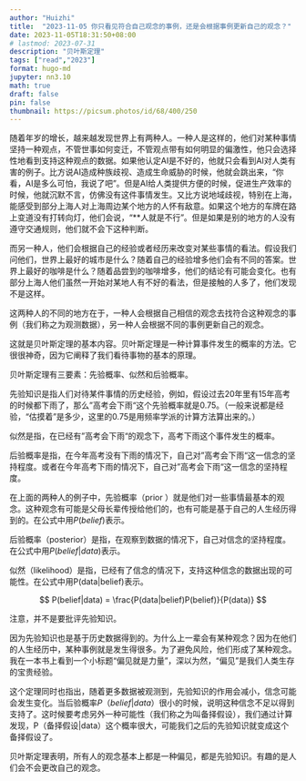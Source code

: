 ```yaml
---
author: "Huizhi"
title:  "2023-11-05 你只看见符合自己观念的事例，还是会根据事例更新自己的观念？" 
date: 2023-11-05T18:31:50+08:00 
# lastmod: 2023-07-31
description: "贝叶斯定理"
tags: ["read","2023"]
format: hugo-md
jupyter: nn3.10
math: true
draft: false
pin: false
thumbnail: https://picsum.photos/id/68/400/250
---
```


随着年岁的增长，越来越发现世界上有两种人。一种人是这样的，他们对某种事情坚持一种观点，不管世事如何变迁，不管观点带有如何明显的偏激性，他只会选择性地看到支持这种观点的数据。如果他认定AI是不好的，他就只会看到AI对人类有害的例子。比方说AI造成种族歧视、造成生命威胁的时候，他就会跳出来，“你看，AI是多么可怕，我说了吧”。但是AI给人类提供方便的时候，促进生产效率的时候，他就沉默不言，仿佛没有这件事情发生。又比方说地域歧视，特别在上海，能感受到部分上海人对上海周边某个地方的人怀有敌意。如果这个地方的车牌在路上变道没有打转向灯，他们会说，“**人就是不行”。但是如果是别的地方的人没有遵守交通规则，他们就不会下这种判断。

而另一种人，他们会根据自己的经验或者经历来改变对某些事情的看法。假设我们问他们，世界上最好的城市是什么？随着自己的经验增多他们会有不同的答案。世界上最好的咖啡是什么？随着品尝到的咖啡增多，他们的结论有可能会变化。也有部分上海人他们虽然一开始对某地人有不好的看法，但是接触的人多了，他们发现不是这样。

这两种人的不同的地方在于，一种人会根据自己相信的观念去找符合这种观念的事例（我们称之为观测数据），另一种人会根据不同的事例更新自己的观念。

这就是贝叶斯定理的基本内容。贝叶斯定理是一种计算事件发生的概率的方法。它很很神奇，因为它阐释了我们看待事物的基本的原理。

贝叶斯定理有三要素：先验概率、似然和后验概率。

先验知识是指人们对待某件事情的历史经验，例如，假设过去20年里有15年高考的时候都下雨了，那么”高考会下雨“这个先验概率就是0.75。（一般来说都是经验，“估摸着”是多少，这里的0.75是用频率学派的计算方法算出来的。）

似然是指，在已经有”高考会下雨“的观念下，高考下雨这个事件发生的概率。

后验概率是指，在今年高考没有下雨的情况下，自己对”高考会下雨“这一信念的坚持程度。或者在今年高考下雨的情况下，自己对”高考会下雨“这一信念的坚持程度。

在上面的两种人的例子中，先验概率（prior ）就是他们对一些事情最基本的观念。这种观念有可能是父母长辈传授给他们的，也有可能是基于自己的人生经历得到的。在公式中用$P(belief)$表示。

后验概率（posterior）是指，在观察到数据的情况下，自己对信念的坚持程度。在公式中用$P(belief|data)$表示。

似然（likelihood）是指，已经有了信念的情况下，支持这种信念的数据出现的可能性。在公式中用P(data|belief)表示。

$$
P(belief|data) = \frac{P(data|belief)P(belief)}{P(data)}
$$

注意，并不是要批评先验知识。

因为先验知识也是基于历史数据得到的。为什么上一辈会有某种观念？因为在他们的人生经历中，某种事例就是发生得很多。为了避免风险，他们形成了某种观念。我在一本书上看到一个小标题“偏见就是力量”，深以为然，“偏见”是我们人类生存的宝贵经验。

这个定理同时也指出，随着更多数据被观测到，先验知识的作用会减小，信念可能会发生变化。当后验概率$P（belief|data）$很小的时候，说明这种信念不足以得到支持了。这时候要考虑另外一种可能性（我们称之为叫备择假设），我们通过计算发现，P（备择假设|data）这个概率很大，可能我们之后的先验知识就变成这个备择假设了。

贝叶斯定理表明，所有人的观念基本上都是一种偏见，都是先验知识。有趣的是人们会不会更改自己的观念。
